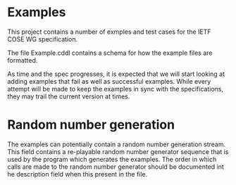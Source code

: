 # Examples

This project contains a number of exmples and test cases for the IETF COSE WG specification.


The file Example.cddl contains a schema for how the example files are formatted.  

As time and the spec progresses, it is expected that we will start looking at adding examples that fail as well as successful examples.  While every attempt will be made to keep the examples in sync with the specifications, they may trail the current version at times.

# Random number generation

The examples can potentially contain a random number generation stream.  This field contains a re-playable random number generator sequence that is used by the program which generates the examples.  The order in which calls are made to the random number generator should be documented int he description field when this present in the file.
